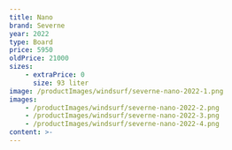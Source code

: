 ```yaml
---
title: Nano
brand: Severne
year: 2022
type: Board
price: 5950
oldPrice: 21000
sizes:
    - extraPrice: 0
      size: 93 liter
image: /productImages/windsurf/severne-nano-2022-1.png
images:
    - /productImages/windsurf/severne-nano-2022-2.png
    - /productImages/windsurf/severne-nano-2022-3.png
    - /productImages/windsurf/severne-nano-2022-4.png
content: >-
---
```

